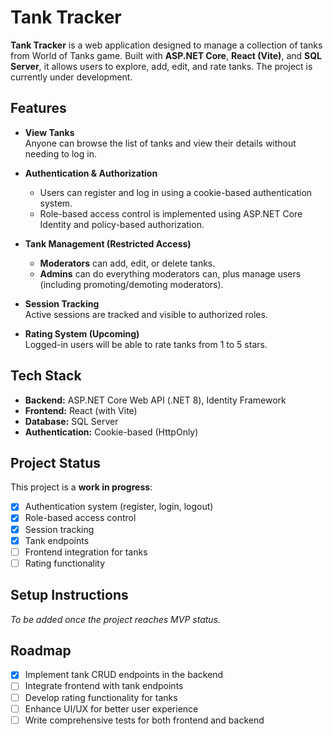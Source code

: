 # Tank Tracker

**Tank Tracker** is a web application designed to manage a collection of tanks from World of Tanks game. Built with **ASP.NET Core**, **React (Vite)**, and **SQL Server**, it allows users to explore, add, edit, and rate tanks. The project is currently under development.

## Features

- **View Tanks**  
  Anyone can browse the list of tanks and view their details without needing to log in.

- **Authentication & Authorization**  
  - Users can register and log in using a cookie-based authentication system.
  - Role-based access control is implemented using ASP.NET Core Identity and policy-based authorization.

- **Tank Management (Restricted Access)**  
  - **Moderators** can add, edit, or delete tanks.
  - **Admins** can do everything moderators can, plus manage users (including promoting/demoting moderators).

- **Session Tracking**  
  Active sessions are tracked and visible to authorized roles.

- **Rating System (Upcoming)**  
  Logged-in users will be able to rate tanks from 1 to 5 stars.

## Tech Stack

- **Backend:** ASP.NET Core Web API (.NET 8), Identity Framework
- **Frontend:** React (with Vite)
- **Database:** SQL Server
- **Authentication:** Cookie-based (HttpOnly)

## Project Status

This project is a **work in progress**:
- [x] Authentication system (register, login, logout)
- [x] Role-based access control
- [x] Session tracking
- [x] Tank endpoints
- [ ] Frontend integration for tanks
- [ ] Rating functionality

## Setup Instructions

*To be added once the project reaches MVP status.*

## Roadmap

- [x] Implement tank CRUD endpoints in the backend
- [ ] Integrate frontend with tank endpoints
- [ ] Develop rating functionality for tanks
- [ ] Enhance UI/UX for better user experience
- [ ] Write comprehensive tests for both frontend and backend
